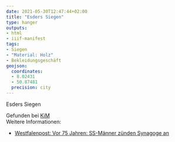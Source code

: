 ```yaml
---
date: 2021-05-30T12:47:44+02:00
title: "Esders Siegen"
type: hanger
outputs:
- html
- iiif-manifest
tags:
- Siegen
- "Material: Holz"
- Bekleidungsgeschäft
geojson:
  coordinates:
  - 8.02431
  - 50.87481
  precision: city
---
```


Esders Siegen

<div class="source">Gefunden bei <a href="https://www.neue-arbeit-brockensammlung.de/geschaefte/zweigstelle-kim/">KiM</a></div>

<div class="notes">
Weitere Informationen:
<ul>
<li><a href="https://www.wp.de/staedte/siegerland/vor-75-jahren-ss-maenner-zuenden-synagoge-an-id8649528.html">Westfalenpost: Vor 75 Jahren: SS-Männer zünden Synagoge an</a></li>
</ul>
</div>
